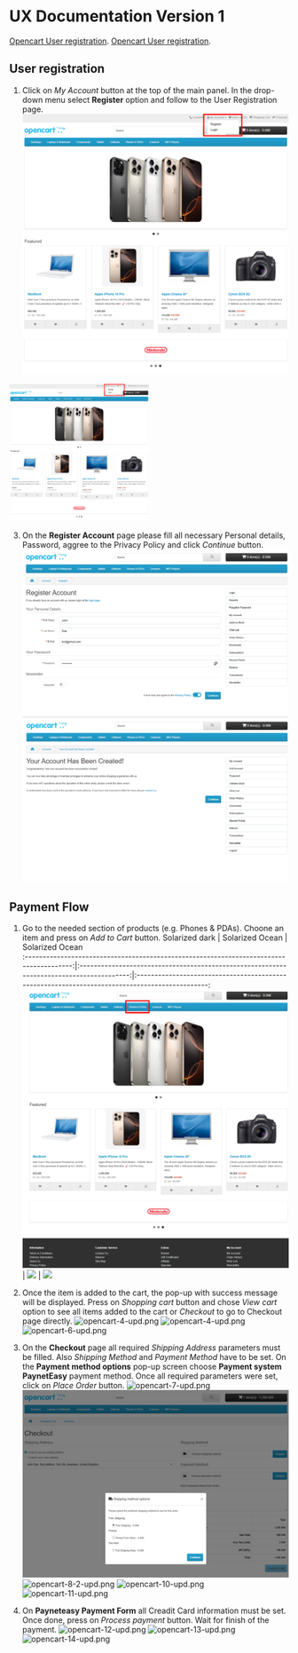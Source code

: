 # UX Documentation Version 1

[Opencart User registration](https://pages.github.com/).
[Opencart User registration](https://pages.github.com/).

  ## User registration
  
  1. Click on *My Account* button at the top of the main panel. In the drop-down menu select **Register** option and follow to the User Registration page.
  ![opencart-register-1.png](https://github.com/annihilatoratm/opencart-doc/blob/main/images/opencart-register-1.png)
  <img src="https://github.com/annihilatoratm/opencart-doc/blob/main/images/opencart-register-1.png" width=50% height=50%>

  3. On the **Register Account** page please fill all necessary Personal details, Password, aggree to the Privacy Policy and click *Continue* button.
  ![opencart-register-2.png](https://github.com/annihilatoratm/opencart-doc/blob/main/images/opencart-register-2.png)
  ![opencart-register-3.png](https://github.com/annihilatoratm/opencart-doc/blob/main/images/opencart-register-3.png)

  ## Payment Flow

  1. Go to the needed section of products (e.g. Phones & PDAs). Choone an item and press on *Add to Cart* button.
Solarized dark                                                                           |  Solarized Ocean                                                                         |                       Solarized Ocean          
:---------------------------------------------------------------------------------------:|:----------------------------------------------------------------------------------------:|:----------------------------------------------------------------------------------------------:
![](https://github.com/annihilatoratm/opencart-doc/blob/main/images/opencart-1-upd.png)  |  ![](https://github.com/annihilatoratm/opencart-doc/blob/main/images/opencart-2-upd.png) |  ![](https://github.com/annihilatoratm/opencart-doc/blob/main/images/opencart-3-upd.png)
  
  
  

  3. Once the item is added to the cart, the pop-up with success message will be displayed. Press on *Shopping cart* button and chose *View cart* option to see all items added to the cart or *Checkout* to go to Checkout page directly.
  ![opencart-4-upd.png](https://github.com/annihilatoratm/opencart-doc/blob/main/images/opencart-4-upd.png)
  ![opencart-4-upd.png](https://github.com/annihilatoratm/opencart-doc/blob/main/images/opencart-5-upd.png)
  ![opencart-6-upd.png](https://github.com/annihilatoratm/opencart-doc/blob/main/images/opencart-6-upd.png)

  4. On the **Checkout** page all required *Shipping Address* parameters must be filled. Also *Shipping Method* and *Payment Method* have to be set. On the **Payment method options** pop-up screen choose **Payment system PaynetEasy** payment method. Once all required parameters were set, click on *Place Order* button.
  ![opencart-7-upd.png](https://github.com/annihilatoratm/opencart-doc/blob/main/images/opencart-7-upd.png)
  ![opencart-9-upd.png](https://github.com/annihilatoratm/opencart-doc/blob/main/images/opencart-9.png)
  ![opencart-8-2-upd.png](https://github.com/annihilatoratm/opencart-doc/blob/main/images/opencart-8-2-upd.png)
  ![opencart-10-upd.png](https://github.com/annihilatoratm/opencart-doc/blob/main/images/opencart-10-upd.png)
  ![opencart-11-upd.png](https://github.com/annihilatoratm/opencart-doc/blob/main/images/opencart-11-upd.png)

  5. On **Payneteasy Payment Form** all Creadit Card information must be set. Once done, press on *Process payment* button. Wait for finish of the payment. 
  ![opencart-12-upd.png](https://github.com/annihilatoratm/opencart-doc/blob/main/images/opencart-12-upd.png)
  ![opencart-13-upd.png](https://github.com/annihilatoratm/opencart-doc/blob/main/images/opencart-13-upd.png)
  ![opencart-14-upd.png](https://github.com/annihilatoratm/opencart-doc/blob/main/images/opencart-14-upd.png)
